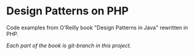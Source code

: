 # Design Patterns on PHP

Code examples from O'Reilly book "Design Patterns in Java" rewritten in PHP.

*Each part of the book is git-branch in this project.*
